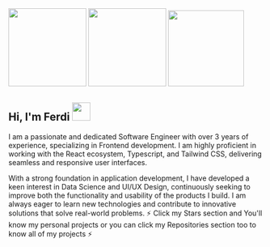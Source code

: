 <!--
**ferdianqbl/ferdianqbl** is a ✨ _special_ ✨ repository because its `README.md` (this file) appears on your GitHub profile.

Here are some ideas to get you started:

- 🔭 I’m currently working on ...
- 🌱 I’m currently learning ...
- 👯 I’m looking to collaborate on ...
- 🤔 I’m looking for help with ...
- 💬 Ask me about ...
- 📫 How to reach me: ...
- 😄 Pronouns: ...
- ⚡ Fun fact: ...
-->

<div>
  <img height="154" src="https://github-readme-stats.vercel.app/api?username=ferdianqbl&show_icons=true&theme=react&count_private=true&hide=contribs" />
  <img height="154" src="https://github-readme-stats.vercel.app/api/top-langs/?username=ferdianqbl&layout=compact&theme=react&hide=php&langs_count=6" />
  <img height="150" src="https://github-readme-stats.vercel.app/api/wakatime?username=ferdianqbl&layout=compact&theme=react&langs_count=6" />
</div>

## Hi, I'm Ferdi <img src="https://user-images.githubusercontent.com/10743728/100195412-e2ca3780-2f29-11eb-98b0-26af8496f704.gif" width="36px" /> 
I am a passionate and dedicated Software Engineer with over 3 years of experience, specializing in Frontend development. I am highly proficient in working with the React ecosystem, Typescript, and Tailwind CSS, delivering seamless and responsive user interfaces.

With a strong foundation in application development, I have developed a keen interest in Data Science and UI/UX Design, continuously seeking to improve both the functionality and usability of the products I build. I am always eager to learn new technologies and contribute to innovative solutions that solve real-world problems.
⚡ Click my Stars section and You'll know my personal projects or you can click my Repositories section too to know all of my projects ⚡
